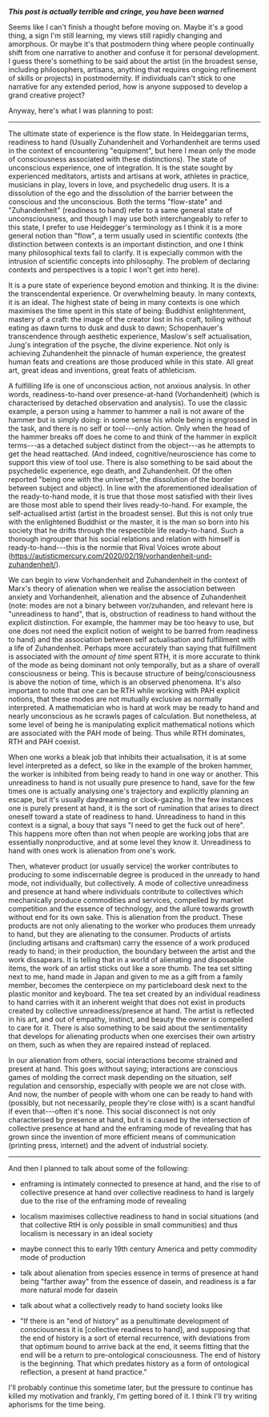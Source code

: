 ***This post is actually terrible and cringe, you have been warned***

Seems like I can't finish a thought before moving on.  Maybe it's a good thing, a sign I'm still learning, my views still rapidly changing and amorphous.  Or maybe it's that postmodern thing where people continually shift from one narrative to another and confuse it for personal development.  I guess there's something to be said about the artist (in the broadest sense, including philosophers, artisans, anything that requires ongoing refinement of skills or projects) in postmodernity.  If individuals can't stick to one narrative for any extended period, how is anyone supposed to develop a grand creative project?  

Anyway, here's what I was planning to post: 

------

The ultimate state of experience is the flow state. In Heideggarian terms, readiness to hand (Usually Zuhandenheit and Vorhandenheit are terms used in the context of encountering "equipment", but here I mean only the mode of consciousness associated with these distinctions).  The state of unconscious experience, one of integration.  It is the state sought by experienced meditators, artists and artisans at work, athletes in practice, musicians in play, lovers in love, and psychedelic drug users.  It is a dissolution of the ego and the dissolution of the barrier between the conscious and the unconscious.  Both the terms "flow-state" and "Zuhandenheit" (readiness to hand) refer to a same general state of unconsciousness, and though I may use both interchangeably to refer to this state, I prefer to use Heidegger's terminology as I think it is a more general notion than "flow", a term usually used in scientific contexts (the distinction between contexts is an important distinction, and one I think many philosophical texts fail to clarify.  It is expecially common with the intrusion of scientific concepts into philosophy.  The problem of declaring contexts and perspectives is a topic I won't get into here).  

It is a pure state of experience beyond emotion and thinking.  It is the divine: the transcendental experience.  Or overwhelming beauty.  In many contexts, it is an ideal.  The highest state of being in many contexts is one which maximises the time spent in this state of being: Buddhist enlightenment, mastery of a craft: the image of the creator lost in his craft, toiling without eating as dawn turns to dusk and dusk to dawn; Schopenhauer's transcendence through aesthetic experience, Maslow's self actualisation, Jung's integration of the psyche, the divine experience.  Not only is achieving Zuhandenheit the pinnacle of human experience, the greatest human feats and creations are those produced while in this state.  All great art, great ideas and inventions, great feats of athleticism.  

A fulfilling life is one of unconscious action, not anxious analysis.   In other words, readiness-to-hand over presence-at-hand (Vorhandenheit) (which is characterised by detached observation and analysis).  To use the classic example, a person using a hammer to hammer a nail is not aware of the hammer but is simply doing: in some sense his whole being is engrossed in the task, and there is no self or tool---only action.  Only when the head of the hammer breaks off does he come to and think of the hammer in explicit terms---as a detached subject distinct from the object---as he attempts to get the head reattached.  (And indeed, cognitive/neuroscience has come to support this view of tool use.  There is also something to be said about the psychedelic experience, ego death, and Zuhandenheit.  Of the often reported "being one with the universe", the dissolution of the border between subject and object).  In line with the aforementioned idealisation of the ready-to-hand mode, it is true that those most satisfied with their lives are those most able to spend their lives ready-to-hand.  For example, the self-actualised artist (artist in the broadest sense).  But this is not only true with the enlightened Buddhist or the master, it is the man so born into his society that he drifts through the respectible life ready-to-hand.  Such a thorough ingrouper that his social relations and relation with himself is ready-to-hand---this is the normie that Rival Voices wrote about (https://autisticmercury.com/2020/02/19/vorhandenheit-und-zuhandenheit/).

We can begin to view Vorhandenheit and Zuhandenheit in the context of Marx's theory of alienation when we realise the association between anxiety and Vorhandenheit, alienation and the absence of Zuhandenheit (note: modes are not a binary between vor/zuhanden, and relevant here is "unreadiness to hand", that is, obstruction of readiness to hand without the explicit distinction.  For example, the hammer may be too heavy to use, but one does not need the explicit notion of weight to be barred from readiness to hand)  and the association between self actualisation and fulfillment with a life of Zuhandenheit.  Perhaps more accurately than saying that fulfillment is associated with the *amount of time* spent RTH, it is more accurate to think of the mode as being dominant not only temporally, but as a share of overall consciousness or being.  This is because structure of being/consciousness is above the notion of time, which is an observed phenomena.  It's also important to note that one can be RTH while working with PAH explicit notions, that these modes are not mutually exclusive as normally interpreted.  A mathematician who is hard at work may be ready to hand and nearly unconscious as he scrawls pages of calculation.  But nonetheless, at some level of being he is manipulating explicit mathematical notions which are associated with the PAH mode of being.  Thus while RTH dominates, RTH and PAH coexist.

When one works a bleak job that inhibits their actualisation, it is at some level interpreted as a defect, so like in the example of the broken hammer, the worker is inhibited from being ready to hand in one way or another.  This unreadiness to hand is not usually pure presence to hand, save for the few times one is actually analysing one's trajectory and explicitly planning an escape, but it's usually daydreaming or clock-gazing.  In the few instances one is purely present at hand, it is the sort of rumination that arises to direct oneself toward a state of readiness to hand.  Unreadiness to hand in this context is a signal, a bouy that says "I need to get the fuck out of here".  This happens more often than not when people are working jobs that are essentially nonproductive, and at some level they know it.  Unreadiness to hand with ones work is alienation from one's work.

Then, whatever product (or usually service) the worker contributes to producing to some indiscernable degree is produced in the unready to hand mode, not individually, but collectively.  A mode of collective unreadiness and presence at hand where individuals contribute to collectives which mechanically produce commodities and services, compelled by market competition and the essence of technology, and the allure towards growth without end for its own sake.  This is alienation from the product.  These products are not only alienating to the worker who produces them unready to hand, but they are alienating to the consumer.  Products of artists (including artisans and craftsman) carry the essence of a work produced ready to hand; in their production, the boundary between the artist and the work dissapears.  It is telling that in a world of alienating and disposable items, the work of an artist sticks out like a sore thumb.  The tea set sitting next to me, hand made in Japan and given to me as a gift from a family member, becomes the centerpiece on my particleboard desk next to the plastic monitor and keyboard.  The tea set created by an individual readiness to hand carries with it an inherent weight that does not exist in products created by collective unreadiness/presence at hand.  The artist is reflected in his art, and out of empathy, instinct, and beauty the owner is compelled to care for it.  There is also something to be said about the sentimentality that develops for alienating products when one exercises their own artistry on them, such as when they are repaired instead of replaced.

In our alienation from others, social interactions become strained and present at hand.  This goes without saying; interactions are conscious games of molding the correct mask depending on the situation, self regulation and censorship, especially with people we are not close with.  And now, the number of people with whom one can be ready to hand with (possibly, but not necessarily, people they're close with) is a scant handful if even that---often it's none.  This social disconnect is not only characterised by presence at hand, but it is caused by the intersection of collective presence at hand and the enframing mode of revealing that has grown since the invention of more efficient means of communication (printing press, internet) and the advent of industrial society.  

------

And then I planned to talk about some of the following:

- enframing is intimately connected to presence at hand, and the rise to of collective presence at hand over collective readiness to hand is largely due to the rise of the enframing mode of revealing

- localism maximises collective readiness to hand in social situations (and that collective RtH is only possible in small communities) and thus localism is necessary in an ideal society

- maybe connect this to early 19th century America and petty commodity mode of production

- talk about alienation from species essence in terms of presence at hand being "farther away" from the essence of dasein, and readiness is a far more natural mode for dasein

- talk about what a collectively ready to hand society looks like

- "If there is an "end of history" as a penultimate development of consciousness it is [collective readiness to hand], and supposing that the end of history is a sort of eternal recurrence, with deviations from that optimum bound to arrive back at the end, it seems fitting that the end will be a return to pre-ontological consciousness.  The end of history is the beginning.  That which predates history as a form of ontological reflection, a present at hand practice."

I'll probably continue this sometime later, but the pressure to continue has killed my motivation and frankly, I'm getting bored of it.  I think I'll try writing aphorisms for the time being.
